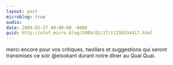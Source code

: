 ```yaml
---
layout: post
microblog: true
audio: 
date: 2009-02-27 00:00:00 -0000
guid: http://xtof.micro.blog/2009/02/27/t1258334417.html
---
```

merci encore pour vos critiques, twollars et suggestions qui seront transmises ce soir @eisokant durant notre dîner au Quai Quai.
